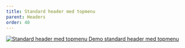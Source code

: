 ```yaml
---
title: Standard header med topmenu
parent: Headers
order: 40
---
```


<div class="preview">
  <a class="media_link" href="{{ site.baseurl }}/components/headers/medium/">
    <img src="{{ site.baseurl }}/assets/img/headers/header-medium.PNG" alt="Standard header med topmenu">
  </a>
  <a class="button button-secondary mt-5" href="{{ site.baseurl }}/components/headers/medium/">Demo standard header med topmenu</a>
</div>
